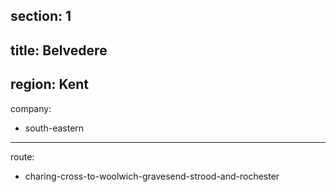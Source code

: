 section: 1
----
title: Belvedere
----
region: Kent
----
company:
- south-eastern
----
route:
- charing-cross-to-woolwich-gravesend-strood-and-rochester
